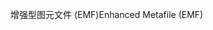 <span data-ttu-id="c9ff1-101">增强型图元文件 (EMF)</span><span class="sxs-lookup"><span data-stu-id="c9ff1-101">Enhanced Metafile (EMF)</span></span>